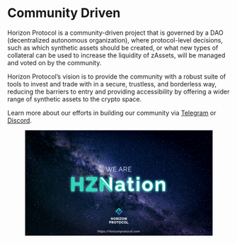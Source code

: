 # Community Driven

Horizon Protocol is a community-driven project that is governed by a DAO (decentralized autonomous organization), where protocol-level decisions, such as which synthetic assets should be created, or what new types of collateral can be used to increase the liquidity of zAssets, will be managed and voted on by the community.

Horizon Protocol’s vision is to provide the community with a robust suite of tools to invest and trade with in a secure, trustless, and borderless way, reducing the barriers to entry and providing accessibility by offering a wider range of synthetic assets to the crypto space.

Learn more about our efforts in building our community via [Telegram](https://t.me/HorizonProtocol) or [Discord](https://discord.gg/SaDKvkbQF2).

<figure><img src="../../.gitbook/assets/HZNation.png" alt=""><figcaption></figcaption></figure>
